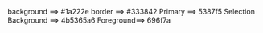 background ==> #1a222e
border ==> #333842
Primary ==> 5387f5
Selection Background ==> 4b5365a6
Foreground==> 696f7a